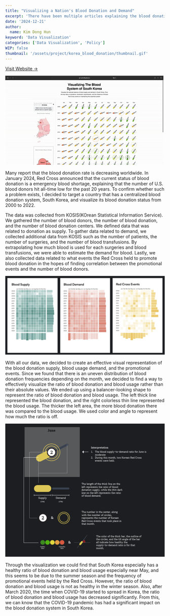 ```yaml
---
title: "Visualizing a Nation's Blood Donation and Demand"
excerpt: 'There have been multiple articles explaining the blood donation system worldwide is suffering from a lack of blood donation. To understand whether such a problem exists, this data visualization project targeted the blood donation system of South Korea and visualized its blood donation status.'
date: '2024-12-21'
author:
  name: Kim Dong Hun
keyword: 'Data Visualization'
categories: ['Data Visualization', 'Policy']
WIP: false
thumbnail: '/assets/project/korea_blood_donation/thumbnail.gif'
---
```


[Visit Website →](https://hunkim98.github.io/korea-blood-donation/)

![Demo](/assets/project/korea_blood_donation/thumbnail.gif)

Many report that the blood donation rate is decreasing worldwide. In January 2024, Red Cross announced that the current status of blood donation is a emergency blood shortage, explaining that the number of U.S. blood donors hit all-time low for the past 20 years. To confirm whether such a problem exists, I decided to target a country that has a centralized blood donation system, South Korea, and visualize its blood donation status from 2000 to 2022.

The data was collected from KOSIS(KOrean Statistical Information Service). We gathered the number of blood donors, the number of blood donation, and the number of blood donation centers. We defined data that was related to donation as supply. To gather data related to demand, we collected additional data from KOSIS such as the number of patients, the number of surgeries, and the number of blood transfusions. By extrapolating how much blood is used for each surgeries and blood transfusions, we were able to estimate the demand for blood. Lastly, we also collected data related to what events the Red Cross held to promote blood donation in the hopes of finding correlation between the promotional events and the number of blood donors.

![Data Heatmap](/assets/project/korea_blood_donation/heatmap.png)

With all our data, we decided to create an effective visual representation of the blood donation supply, blood usage demand, and the promotional events. Since we found that there is an uneven distribution of blood donation frequencies depending on the month, we decided to find a way to effectively visualize the ratio of blood donation and blood usage rather than their absolute values. We ended up using a balancer-looking shape to represent the ratio of blood donation and blood usage. The left thick line represented the blood donation, and the right colorless thin line represented the blood usage. The thicker the left area, the more blood donation there was compared to the blood usage. We used color and angle to represent how much the ratio is off.

![Data Heatmap](/assets/project/korea_blood_donation/tokenization.png)

Through the visualization we could find that South Korea especially has a healthy ratio of blood donation and blood usage especially near May, and this seems to be due to the summer season and the frequency of promotional events held by the Red Cross. However, the ratio of blood donation and blood usage is not as healthy in the winter season. Also, after March 2020, the time when COVID-19 started to spread in Korea, the ratio of blood donation and blood usage has decreased significantly. From this, we can know that the COVID-19 pandemic has had a significant impact on the blood donation system in South Korea.